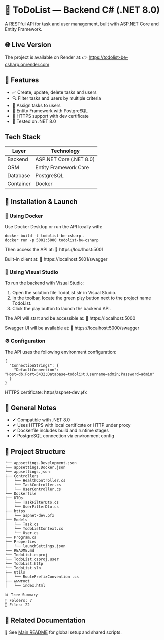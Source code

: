 # 🧾 ToDoList — Backend C# (.NET 8.0)

A RESTful API for task and user management, built with ASP.NET Core and Entity Framework.

## 🌐 Live Version

The project is available on Render at: 👉 https://todolist-be-csharp.onrender.com

## 🧩 Features

- ✅ Create, update, delete tasks and users
- 🔍 Filter tasks and users by multiple criteria
- 👥 Assign tasks to users
- 🧠 Entity Framework with PostgreSQL
- 🔐 HTTPS support with dev certificate
- 🧪 Tested on .NET 8.0

## Tech Stack

| Layer     | Technology              |
| --------- | ----------------------- |
| Backend   | ASP.NET Core (.NET 8.0) |
| ORM       | Entity Framework Core   |
| Database  | PostgreSQL              |
| Container | Docker                  |

<a name="installation-and-launch"></a>

## 🚀 Installation & Launch

### 🐳 Using Docker

Use Docker Desktop or run the API locally with:

```
docker build -t todolist-be-csharp .
docker run -p 5001:5000 todolist-be-csharp
```

Then access the API at: 📍 https://localhost:5001

Built-in client at: 📍 https://localhost:5001/swagger

### 🧰 Using Visual Studio

To run the backend with Visual Studio:

1. Open the solution file TodoList.sln in Visual Studio.
2. In the toolbar, locate the green play button next to the project name TodoList.
3. Click the play button to launch the backend API.

The API will start and be accessible at: 📍 https://localhost:5000

Swagger UI will be available at: 📍 https://localhost:5000/swagger

### ⚙️ Configuration

The API uses the following environment configuration:

```
{
  "ConnectionStrings": {
    "DefaultConnection": "Host=db;Port=5432;Database=todolist;Username=admin;Password=admin"
  }
}
```

HTTPS certificate: https/aspnet-dev.pfx

## 📌 General Notes

- ✔ Compatible with .NET 8.0
- ✔ Uses HTTPS with local certificate or HTTP under proxy
- ✔ Dockerfile includes build and runtime stages
- ✔ PostgreSQL connection via environment config

## 📁 Project Structure

```
└── appsettings.Development.json
└── appsettings.Docker.json
└── appsettings.json
├── Controllers
│   └── HealthController.cs
│   └── TaskController.cs
│   └── UserController.cs
└── Dockerfile
├── DTOs
│   └── TaskFilterDto.cs
│   └── UserFilterDto.cs
├── https
│   └── aspnet-dev.pfx
├── Models
│   └── Task.cs
│   └── TodoListContext.cs
│   └── User.cs
└── Program.cs
├── Properties
│   └── launchSettings.json
└── README.md
└── TodoList.csproj
└── TodoList.csproj.user
└── TodoList.http
└── TodoList.sln
├── Utils
│   └── RoutePrefixConvention .cs
├── wwwroot
│   └── index.html

📊 Tree Summary
📁 Folders: 7
📄 Files: 22
```

## 🔗 Related Documentation

📖 See [Main README](../README.md) for global setup and shared scripts.
